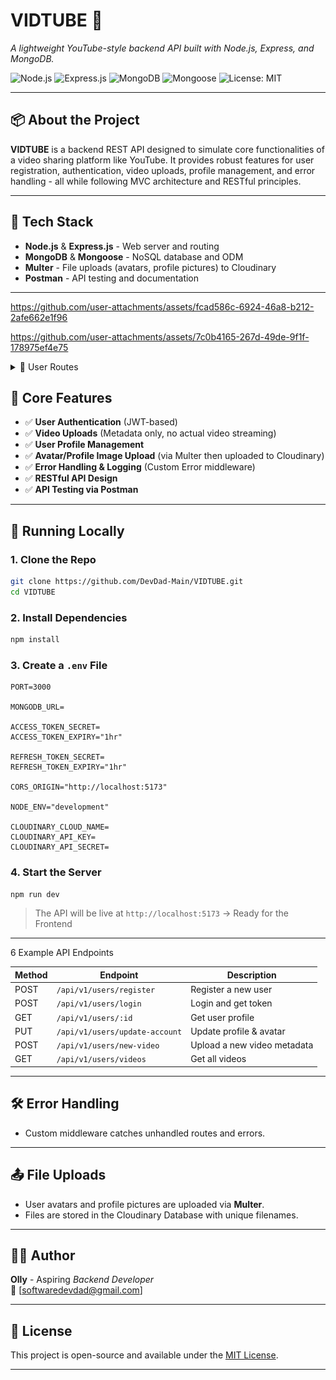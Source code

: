 # VIDTUBE 🎥

_A lightweight YouTube-style backend API built with Node.js, Express, and MongoDB._

![Node.js](https://img.shields.io/badge/Node.js-339933?style=for-the-badge&logo=nodedotjs&logoColor=white)
![Express.js](https://img.shields.io/badge/Express.js-000000?style=for-the-badge&logo=express&logoColor=white)
![MongoDB](https://img.shields.io/badge/MongoDB-4EA94B?style=for-the-badge&logo=mongodb&logoColor=white)
![Mongoose](https://img.shields.io/badge/Mongoose-880000?style=for-the-badge&logo=mongoose&logoColor=white)
![License: MIT](https://img.shields.io/badge/License-MIT-yellow.svg?style=for-the-badge)

---

## 📦 About the Project

**VIDTUBE** is a backend REST API designed to simulate core functionalities of a video sharing platform like YouTube. It provides robust features for user registration, authentication, video uploads, profile management, and error handling - all while following MVC architecture and RESTful principles.

---

## 🚀 Tech Stack

- **Node.js** & **Express.js** - Web server and routing
- **MongoDB** & **Mongoose** - NoSQL database and ODM
- **Multer** - File uploads (avatars, profile pictures) to Cloudinary
- **Postman** - API testing and documentation

---


https://github.com/user-attachments/assets/fcad586c-6924-46a8-b212-2afe662e1f96



https://github.com/user-attachments/assets/7c0b4165-267d-49de-9f1f-178975ef4e75


<details>

<summary>🌟 User Routes</summary>

![User-Routes](./previews/Login-Route.png)
![User-Routes](./previews/Logout-Route.png)
![User-Routes](./previews/Register-Route.png)
![User-Routes](./previews/Regiser-Validation.png)
![User-Routes](./previews/Refresh-Token-Route.png)
![User-Routes](./previews/Update-Account-Route.png)

</details>

## 🔐 Core Features

- ✅ **User Authentication** (JWT-based)
- ✅ **Video Uploads** (Metadata only, no actual video streaming)
- ✅ **User Profile Management**
- ✅ **Avatar/Profile Image Upload** (via Multer then uploaded to Cloudinary)
- ✅ **Error Handling & Logging** (Custom Error middleware)
- ✅ **RESTful API Design**
- ✅ **API Testing via Postman**

---

## 🧪 Running Locally

### 1. Clone the Repo

```bash
git clone https://github.com/DevDad-Main/VIDTUBE.git
cd VIDTUBE
```

### 2. Install Dependencies

```bash
npm install
```

### 3. Create a `.env` File

```env
PORT=3000

MONGODB_URL=

ACCESS_TOKEN_SECRET=
ACCESS_TOKEN_EXPIRY="1hr"

REFRESH_TOKEN_SECRET=
REFRESH_TOKEN_EXPIRY="1hr"

CORS_ORIGIN="http://localhost:5173"

NODE_ENV="development"

CLOUDINARY_CLOUD_NAME=
CLOUDINARY_API_KEY=
CLOUDINARY_API_SECRET=
```

### 4. Start the Server

```bash
npm run dev
```

> The API will be live at `http://localhost:5173` -> Ready for the Frontend

---

6 Example API Endpoints

| Method | Endpoint                       | Description                 |
| ------ | ------------------------------ | --------------------------- |
| POST   | `/api/v1/users/register`       | Register a new user         |
| POST   | `/api/v1/users/login`          | Login and get token         |
| GET    | `/api/v1/users/:id`            | Get user profile            |
| PUT    | `/api/v1/users/update-account` | Update profile & avatar     |
| POST   | `/api/v1/users/new-video`      | Upload a new video metadata |
| GET    | `/api/v1/users/videos`         | Get all videos              |

---

## 🛠️ Error Handling

- Custom middleware catches unhandled routes and errors.

---

## 📤 File Uploads

- User avatars and profile pictures are uploaded via **Multer**.
- Files are stored in the Cloudinary Database with unique filenames.

---

## 🧑‍💻 Author

**Olly** - Aspiring _Backend Developer_  
📨 [softwaredevdad@gmail.com]

---

## 🪪 License

This project is open-source and available under the [MIT License](LICENSE).

---
